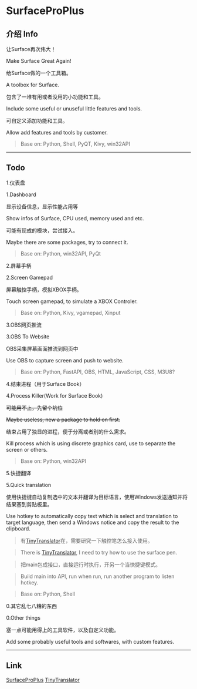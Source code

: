 # SurfaceProPlus

## 介绍 Info

让Surface再次伟大！

Make Surface Great Again!

给Surface做的一个工具箱。

A toolbox for Surface.

包含了一堆有用或者没用的小功能和工具。

Include some useful or unuseful little features and tools.

可自定义添加功能和工具。

Allow add features and tools by customer.

>Base on: Python, Shell, PyQT, Kivy, win32API

---

## Todo

1.仪表盘

1.Dashboard

显示设备信息，显示性能占用等

Show infos of Surface, CPU used, memory used and etc.

可能有现成的模块，尝试接入。

Maybe there are some packages, try to connect it.

>Base on: Python, win32API, PyQt

2.屏幕手柄

2.Screen Gamepad

屏幕触控手柄，模拟XBOX手柄。

Touch screen gamepad, to simulate a XBOX Controler.

>Base on: Python, Kivy, vgamepad, Xinput

3.OBS网页推流

3.OBS To Website

OBS采集屏幕画面推流到网页中

Use OBS to capture screen and push to website.

>Base on: Python, FastAPI, OBS, HTML, JavaScript, CSS, M3U8?

4.结束进程（用于Surface Book）

4.Process Killer(Work for Surface Book)

~~可能用不上，先留个坑位~~

~~Maybe useless, new a package to hold on first.~~

结束占用了独显的进程，便于分离或者别的什么需求。

Kill process which is using discrete graphics card, use to separate the screen or others.

>Base on: Python, win32API

5.快捷翻译

5.Quick translation

使用快捷键自动复制选中的文本并翻译为目标语言，使用Windows发送通知并将结果塞到剪贴板里。

Use hotkey to automatically copy text which is select and translation to target language, then send a Windows notice and copy the result to the clipboard.

>有[TinyTranslator](https://github.com/BX-NL/TinyTranslator)在，需要研究一下触控笔怎么接入使用。

>There is [TinyTranslator](https://github.com/BX-NL/TinyTranslator), I need to try how to use the surface pen.

>把main包成接口，直接运行时执行，开另一个当快捷键模式。

>Build main into API, run when run, run another program to listen hotkey.

>Base on: Python, Shell

0.其它乱七八糟的东西

0.Other things

塞一点可能用得上的工具软件，以及自定义功能。

Add some probably useful tools and softwares, with custom features.

---

## Link

[SurfaceProPlus](https://github.com/BX-NL/SurfaceProPlus)
[TinyTranslator](https://github.com/BX-NL/TinyTranslator)
